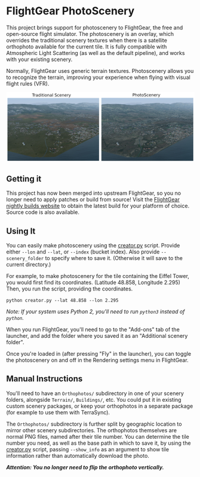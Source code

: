 # FlightGear PhotoScenery

This project brings support for photoscenery to FlightGear, the free and open-source flight simulator.
The photoscenery is an overlay, which overrides the traditional scenery textures when there is a satellite orthophoto available for the current tile.
It is fully compatible with Atmospheric Light Scattering (as well as the default pipeline), and works with your existing scenery.

Normally, FlightGear uses generic terrain textures. Photoscenery allows you to recognize the terrain, improving your experience when flying with visual flight rules (VFR).

![Traditional vs photoscenery comparison](screenshots/ksba-photo-comparison-compositor.jpg)

## Getting it

This project has now been merged into upstream FlightGear, so you no longer need to apply patches or build from source! Visit the [FlightGear nightly builds website](http://download.flightgear.org/builds/nightly/) to obtain the latest build for your platform of choice. Source code is also available.

## Using It

You can easily make photoscenery using the [creator.py](creator.py) script. Provide either `--lon` and `--lat`, or `--index` (bucket index). Also provide `--scenery_folder` to specify where to save it. (Otherwise it will save to the current directory.)

For example, to make photoscenery for the tile containing the Eiffel Tower, you would first find its coordinates. (Latitude 48.858, Longitude 2.295) Then, you run the script, providing the coordinates.

```
python creator.py --lat 48.858 --lon 2.295
```

_Note: If your system uses Python 2, you'll need to run `python3` instead of `python`._

When you run FlightGear, you'll need to go to the "Add-ons" tab of the launcher, and add the folder where you saved it as an "Additional scenery folder".

Once you're loaded in (after pressing "Fly" in the launcher), you can toggle the photoscenery on and off in the Rendering settings menu in FlightGear.

## Manual Instructions

You'll need to have an `Orthophotos/` subdirectory in one of your scenery folders, alongside `Terrain/`, `Buildings/`, etc. You could put it in existing custom scenery packages, or keep your orthophotos in a separate package (for example to use them with TerraSync).

The `Orthophotos/` subdirectory is further split by geographic location to mirror other scenery subdirectories. The orthophotos themselves are normal PNG files, named after their tile number. You can determine the tile number you need, as well as the base path in which to save it, by using the [creator.py](creator.py) script, passing `--show_info` as an argument to show tile information rather than automatically download the photo.

**_Attention: You no longer need to flip the orthophoto vertically._**

